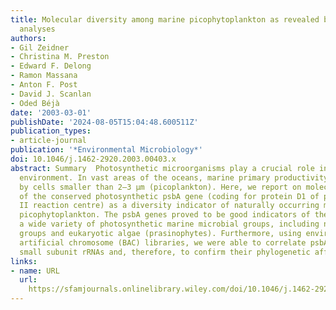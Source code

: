 ```yaml
---
title: Molecular diversity among marine picophytoplankton as revealed by textitpsbA
  analyses
authors:
- Gil Zeidner
- Christina M. Preston
- Edward F. Delong
- Ramon Massana
- Anton F. Post
- David J. Scanlan
- Oded Béjà
date: '2003-03-01'
publishDate: '2024-08-05T15:04:48.600511Z'
publication_types:
- article-journal
publication: '*Environmental Microbiology*'
doi: 10.1046/j.1462-2920.2003.00403.x
abstract: Summary  Photosynthetic microorganisms play a crucial role in the marine
  environment. In vast areas of the oceans, marine primary productivity is performed
  by cells smaller than 2–3 µm (picoplankton). Here, we report on molecular analyses
  of the conserved photosynthetic psbA gene (coding for protein D1 of photosystem
  II reaction centre) as a diversity indicator of naturally occurring marine oxygenic
  picophytoplankton. The psbA genes proved to be good indicators of the presence of
  a wide variety of photosynthetic marine microbial groups, including new cyanobacterial
  groups and eukaryotic algae (prasinophytes). Furthermore, using environmental bacterial
  artificial chromosome (BAC) libraries, we were able to correlate psbA genes with
  small subunit rRNAs and, therefore, to confirm their phylogenetic affiliation.
links:
- name: URL
  url: 
    https://sfamjournals.onlinelibrary.wiley.com/doi/10.1046/j.1462-2920.2003.00403.x
---
```

